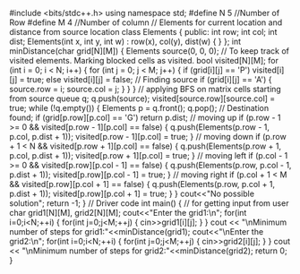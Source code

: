 #include <bits/stdc++.h> 
using namespace std;
#define N 5 //Number of Row
#define M 4 //Number of column
 // Elements for current location and distance from source location
class Elements {
public:
    int row;
    int col;
    int dist;
    Elements(int x, int y, int w)
    : row(x), col(y), dist(w)
      {
      }
};
 int minDistance(char grid[N][M])
{
Elements source(0, 0, 0);
    // To keep track of visited elements. Marking blocked cells as visited.
    bool visited[N][M];
    for (int i = 0; i < N; i++) 
    {
        for (int j = 0; j < M; j++)
        {
            if (grid[i][j] == 'P')
                visited[i][j] = true;
            else
                visited[i][j] = false;
// Finding source
            if (grid[i][j] == 'A')
            {
               source.row = i;
               source.col = j;
            }
        }
    }
// applying BFS on matrix cells starting from source
    queue<Elements> q;
    q.push(source);
    visited[source.row][source.col] = true;
    while (!q.empty())
    {
        Elements p = q.front();
        q.pop();
 // Destination found;
        if (grid[p.row][p.col] == 'G')
            return p.dist;
// moving up
        if (p.row - 1 >= 0 && visited[p.row - 1][p.col] == false) 
        {
            q.push(Elements(p.row - 1, p.col, p.dist + 1));
            visited[p.row - 1][p.col] = true;
        }
 // moving down
        if (p.row + 1 < N && visited[p.row + 1][p.col] == false) 
        {
            q.push(Elements(p.row + 1, p.col, p.dist + 1));
            visited[p.row + 1][p.col] = true;
        }
 // moving left
        if (p.col - 1 >= 0 && visited[p.row][p.col - 1] == false) 
        {
            q.push(Elements(p.row, p.col - 1, p.dist + 1));
            visited[p.row][p.col - 1] = true;
        }
// moving right
        if (p.col + 1 < M && visited[p.row][p.col + 1] == false) 
        {
            q.push(Elements(p.row, p.col + 1, p.dist + 1));
            visited[p.row][p.col + 1] = true;
        }
    }
    cout<<"No possible solution";
    return -1;
}
 // Driver code
int main()
{
// for getting input from user 
    char grid1[N][M], grid2[N][M];
    cout<<"Enter the grid1:\n";
    for(int i=0;i<N;++i)
    {
    for(int j=0;j<M;++j)
    {
    cin>>grid1[i][j];
    }
    }
    cout << "\nMinimum number of steps for grid1:"<<minDistance(grid1);
    cout<<"\nEnter the grid2:\n";
    for(int i=0;i<N;++i)
    {
    for(int j=0;j<M;++j)
    {
    cin>>grid2[i][j];
    }
    }
    cout << "\nMinimum number of steps for grid2:"<<minDistance(grid2);
    return 0;
}
